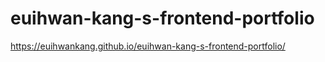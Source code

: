# euihwan-kang-s-frontend-portfolio

 https://euihwankang.github.io/euihwan-kang-s-frontend-portfolio/
